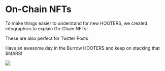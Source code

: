 # On-Chain NFTs

To make things easier to understand for new HOOTERS, we created infographics to explain On-Chain NFTs!

&#x20;These are also perfect for Twitter Posts&#x20;

Have an awesome day in the Burrow HOOTERS and keep on stacking that $MARS!

![](https://cdn.discordapp.com/attachments/989169461229670450/991677671094353950/On-Chain\_NFTs\_2.jpg)
